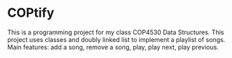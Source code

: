 # COPtify
This is a programming project for my class COP4530 Data Structures. This project uses classes and doubly linked list to implement a playlist of songs. Main features: add a song, remove a song, play, play next, play previous.
